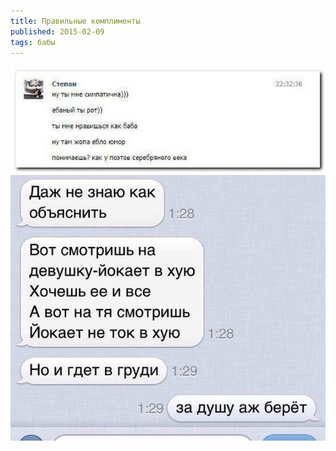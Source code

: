```yaml
---
title: Правильные комплименты
published: 2015-02-09
tags: бабы
---
```


![](/content/eblo.jpeg)
![](/content/b9aybjfceaebnqj.jpg)

